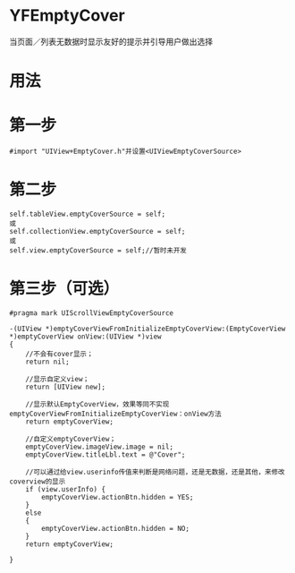 # YFEmptyCover
当页面／列表无数据时显示友好的提示并引导用户做出选择


# 用法
# 第一步 
    #import "UIView+EmptyCover.h"并设置<UIViewEmptyCoverSource>

# 第二步
    
    self.tableView.emptyCoverSource = self;
    或
    self.collectionView.emptyCoverSource = self;
    或
    self.view.emptyCoverSource = self;//暂时未开发

# 第三步（可选）
    
    #pragma mark UIScrollViewEmptyCoverSource

    -(UIView *)emptyCoverViewFromInitializeEmptyCoverView:(EmptyCoverView *)emptyCoverView onView:(UIView *)view
    {
        //不会有cover显示；
        return nil;

        //显示自定义view；
        return [UIView new];

        //显示默认EmptyCoverView，效果等同不实现emptyCoverViewFromInitializeEmptyCoverView：onView方法
        return emptyCoverView;

        //自定义emptyCoverView；
        emptyCoverView.imageView.image = nil;
        emptyCoverView.titleLbl.text = @"Cover";

        //可以通过给view.userinfo传值来判断是网络问题，还是无数据，还是其他，来修改coverview的显示
        if (view.userInfo) {
            emptyCoverView.actionBtn.hidden = YES;
        }
        else
        {
            emptyCoverView.actionBtn.hidden = NO;
        }
        return emptyCoverView;

    }
